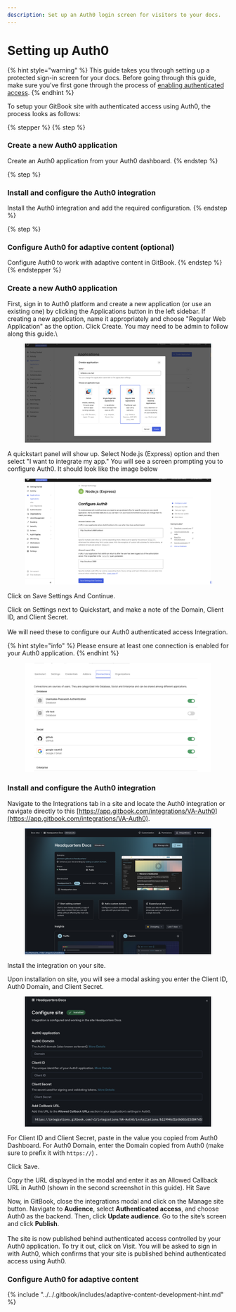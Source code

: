 ```yaml
---
description: Set up an Auth0 login screen for visitors to your docs.
---
```


# Setting up Auth0

{% hint style="warning" %}
This guide takes you through setting up a protected sign-in screen for your docs. Before going through this guide, make sure you’ve first gone through the process of [enabling authenticated access](enabling-authenticated-access.md).
{% endhint %}

To setup your GitBook site with authenticated access using Auth0, the process looks as follows:

{% stepper %}
{% step %}
### Create a new Auth0 application

Create an Auth0 application from your Auth0 dashboard.
{% endstep %}

{% step %}
### Install and configure the Auth0 integration

Install the Auth0 integration and add the required configuration.
{% endstep %}

{% step %}
### Configure Auth0 for adaptive content (optional)

Configure Auth0 to work with adaptive content in GitBook.
{% endstep %}
{% endstepper %}

### Create a new Auth0 application

First, sign in to Auth0 platform and create a new application (or use an existing one) by clicking the Applications button in the left sidebar. If creating a new application, name it appropriately and choose "Regular Web Application" as the option. Click Create. You may need to be admin to follow along this guide.\


<figure><img src="../../.gitbook/assets/Screen Shot 2023-10-25 at 4.52.25 PM.png" alt="A GitBook screenshot showing the Auth0 quickstart panel" ><figcaption></figcaption></figure>

A quickstart panel will show up. Select Node.js (Express) option and then select "I want to integrate my app."  You will see a screen prompting you to configure Auth0. It should look like the image below

<figure><img src="../../.gitbook/assets/Screen Shot 2023-10-25 at 4.54.42 PM.png" alt="A GitBook screenshot showing the Auth0 configuration screen" ><figcaption></figcaption></figure>

Click on Save Settings And Continue.

Click on Settings next to Quickstart, and make a note of the Domain, Client ID, and Client Secret.\
\
We will need these to configure our Auth0 authenticated access Integration.

{% hint style="info" %}
Please ensure at least one connection is enabled for your Auth0 application.
{% endhint %}

<figure><img src="../../.gitbook/assets/Screen Shot 2024-05-28 at 5.00.39 PM.png" alt="A GitBook screenshot showing Auth0 settings with domain and client details" ><figcaption></figcaption></figure>

### Install and configure the Auth0 integration

Navigate to the Integrations tab in a site and locate the Auth0 integration or navigate directly to this [https://app.gitbook.com/integrations/VA-Auth0](https://app.gitbook.com/integrations/VA-Auth0).

<figure><img src="../../.gitbook/assets/Screen Shot 2024-12-13 at 3.21.30 PM.png" alt="A GitBook screenshot showing the Auth0 integration page" ><figcaption></figcaption></figure>

Install the integration on your site.

Upon installation on site, you will see a modal asking you enter the Client ID, Auth0 Domain, and Client Secret.

<figure><img src="../../.gitbook/assets/Screen Shot 2024-12-13 at 3.22.52 PM.png" alt="A GitBook screenshot showing the Auth0 credentials modal" ><figcaption></figcaption></figure>

For Client ID and Client Secret, paste in the value you copied from Auth0 Dashboard. For Auth0 Domain, enter the Domain copied from Auth0 (make sure to prefix it with `https://`) .

Click Save.

Copy the URL displayed in the modal and enter it as an Allowed Callback URL in Auth0 (shown in the second screenshot in this guide). Hit Save

Now, in GitBook, close the integrations modal and click on the Manage site button. Navigate to **Audience**, select **Authenticated access**, and choose Auth0 as the backend. Then, click **Update audience**. Go to the site’s screen and click **Publish**.\
\
The site is now published behind authenticated access controlled by your Auth0 application. To try it out, click on Visit. You will be asked to sign in with Auth0, which confirms that your site is published behind authenticated access using Auth0.

### Configure Auth0 for adaptive content

{% include "../../.gitbook/includes/adaptive-content-development-hint.md" %}
